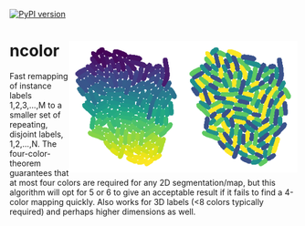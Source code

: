 [![PyPI version](https://badge.fury.io/py/ncolor.svg)](https://badge.fury.io/py/ncolor)
<!-- [![Downloads](https://pepy.tech/badge/ncolor/day)](https://pepy.tech/project/ncolor) -->

# ncolor <img src="https://github.com/kevinjohncutler/ncolor/blob/main/logo.png?raw=true" width="400" title="bacteria" alt="bacteria" align="right" vspace = "0">

Fast remapping of instance labels 1,2,3,...,M to a smaller set of repeating, disjoint labels, 1,2,...,N. The four-color-theorem guarantees that at most four colors are required for any 2D segmentation/map, but this algorithm will opt for 5 or 6 to give an acceptable result if it fails to find a 4-color mapping quickly. Also works for 3D labels (&lt;8 colors typically required) and perhaps higher dimensions as well.
